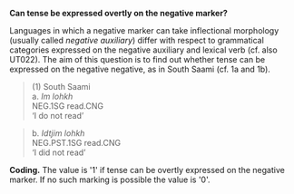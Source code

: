 **Can tense be expressed overtly on the negative marker?**

Languages in which a negative marker can take inflectional morphology (usually called *negative auxiliary*) differ with respect to grammatical categories expressed on the negative auxiliary and lexical verb (cf. also UT022). The aim of this question is to find out whether tense can be expressed on the negative negative, as in South Saami (cf. 1a and 1b).

>(1) South Saami<br/>
>a. *Im lohkh*<br/>
>NEG.1SG read.CNG<br/>
>‘I do not read’

>b. *Idtjim lohkh*<br/>
>NEG.PST.1SG read.CNG<br/>
>‘I did not read’

**Coding.** The value is '1' if tense can be overtly expressed on the negative marker. If no such marking is possible the value is '0'.
